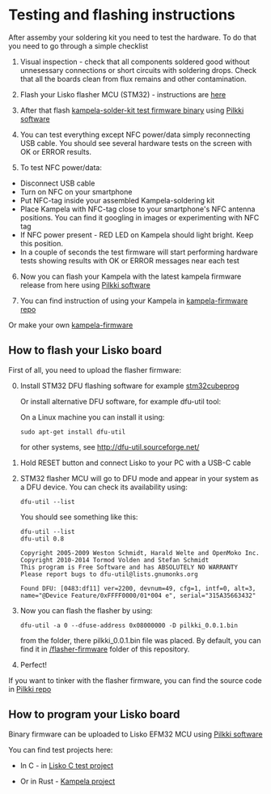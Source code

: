 # Testing and flashing instructions

After assemby your soldering kit you need to test the hardware. To do that you need to go through a simple checklist

1. Visual inspection - check that all components soldered good without unnesessary connections or short circuits with soldering drops. Check that all the boards clean from flux remains and other contamination.

2. Flash your Lisko flasher MCU (STM32) - instructions are [here](#How-to-flash-your-Lisko-board)

3. After that flash [kampela-solder-kit test firmware binary](test-firmware/kampela-soldering-kit-test-firmware.bin) using [Pilkki software](https://github.com/Kalapaja/pilkki/tree/main/software) 

4. You can test everything except NFC power/data simply reconnecting USB cable. You should see several hardware tests on the screen with OK or ERROR results.

5. To test NFC power/data:

- Disconnect USB cable
- Turn on NFC on your smartphone
- Put NFC-tag inside your assembled Kampela-soldering kit
- Place Kampela with NFC-tag close to your smartphone's NFC antenna positions. You can find it googling in images or experimenting with NFC tag
- If NFC power present - RED LED on Kampela should light bright. Keep this position.
- In a couple of seconds the test firmware will start performing hardware tests showing results with OK or ERROR messages near each test

6. Now you can flash your Kampela with the latest kampela firmware release from here using [Pilkki software](https://github.com/Kalapaja/pilkki/tree/main/software)

7. You can find instruction of using your Kampela in [kampela-firmware repo](https://github.com/Kalapaja/kampela-firmware)

Or make your own [kampela-firmware](https://github.com/Kalapaja/kampela-firmware)

## How to flash your Lisko board

First of all, you need to upload the flasher firmware:

0. Install STM32 DFU flashing software for example [stm32cubeprog](https://www.st.com/en/development-tools/stm32cubeprog.html)
	
	Or install alternative DFU software, for example dfu-util tool:
	
	On a Linux machine you can install it using:

	```
	sudo apt-get install dfu-util
	```
	
	for other systems, see http://dfu-util.sourceforge.net/

1. Hold RESET button and connect Lisko to your PC with a USB-C cable

2. STM32 flasher MCU will go to DFU mode and appear in your system as a DFU device. You can check its availability using:

	```
	dfu-util --list
	```
	You should see something like this:
	```
	dfu-util --list
	dfu-util 0.8

	Copyright 2005-2009 Weston Schmidt, Harald Welte and OpenMoko Inc.
	Copyright 2010-2014 Tormod Volden and Stefan Schmidt
	This program is Free Software and has ABSOLUTELY NO WARRANTY
	Please report bugs to dfu-util@lists.gnumonks.org

	Found DFU: [0483:df11] ver=2200, devnum=49, cfg=1, intf=0, alt=3, name="@Device Feature/0xFFFF0000/01*004 e", serial="315A35663432"
	```

3. Now you can flash the flasher by using:

	```
	dfu-util -a 0 --dfuse-address 0x08000000 -D pilkki_0.0.1.bin
	```

	from the folder, there pilkki_0.0.1.bin file was placed. By default, you can find it in [/flasher-firmware](flasher-firmware/) folder of this repository.

4. Perfect!

If you want to tinker with the flasher firmware, you can find the source code in [Pilkki repo](https://github.com/Kalapaja/pilkki/tree/main/firmware)

## How to program your Lisko board

Binary firmware can be uploaded to Lisko EFM32 MCU using [Pilkki software](https://github.com/Kalapaja/pilkki/tree/main/software)

You can find test projects here:

- In C - in [Lisko C test project](https://github.com/vasya-zh/Lisko/tree/A1/test-firmware)

- Or in Rust - [Kampela project](https://github.com/Kalapaja/kampela-firmware)

